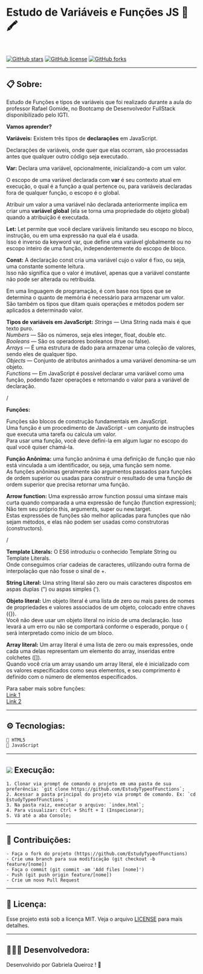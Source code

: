 # Estudo de Variáveis e Funções JS 📖🖍 <br />
<br />

[![GitHub stars](https://img.shields.io/github/stars/gabiqrm/EstudyTypeofFunctions)](https://github.com/gabiqrm/EstudyTypeofFunctions)<space> <space>[![GitHub license](https://img.shields.io/github/license/gabiqrm/EstudyTypeofFunctions)](https://github.com/gabiqrm/EstudyTypeofFunctions/blob/master/LICENSE)<space> <space>[![GitHub forks](https://img.shields.io/github/forks/gabiqrm/EstudyTypeofFunctions)](https://github.com/gabiqrm/EstudyTypeofFunctions/)



---
## 📋 Sobre:

Estudo de Funções e tipos de variáveis que foi realizado durante a aula do professor Rafael Gomide, no Bootcamp de Desenvolvedor FullStack disponibilizado pelo IGTI. 

**Vamos aprender?**

**Variáveis:**
Existem três tipos de **declarações** em JavaScript.<br />

Declarações de variáveis, onde quer que elas ocorram, são processadas antes que qualquer outro código seja executado. <br />

**Var:**
Declara uma variável, opcionalmente, inicializando-a com um valor.<br />

O escopo de uma variável declarada com  **var** é seu contexto atual em execução, o qual é a função a qual pertence ou, para variáveis declaradas fora de qualquer função, o escopo é o global. <br />

Atribuir um valor a uma variável não declarada anteriormente implica em criar uma **variável global** (ela se torna uma propriedade do objeto global) quando a atribuição é executada.  <br />

 **Let:**
Let permite que você declare variáveis limitando seu escopo no bloco, instrução, ou em uma expressão na qual ela é usada. <br />
Isso é inverso da keyword var, que define uma variável globalmente ou no escopo inteiro de uma função, independentemente do escopo de bloco.<br />

**Const:** A  declaração const cria uma variável cujo o valor é fixo, ou seja, uma constante somente leitura. <br />
Isso não significa que o valor é imutável, apenas que a variável constante não pode ser alterada ou retribuída.<br />
 
Em uma linguagem de programação, é com base nos tipos que se determina o quanto de memória é necessário para armazenar um valor. <br />
São também os tipos que ditam quais operações e métodos podem ser aplicados a determinado valor.<br />

**Tipos de variáveis em JavaScript:**
*Strings* — Uma String nada mais é que texto puro. <br />
*Numbers* — São os números, seja eles integer, float, double etc. <br />
*Booleans* — São os operadores booleanos (true ou false).<br />
*Arrays* — É uma estrutura de dado para armazenar uma coleção de valores, sendo eles de qualquer tipo.<br />
*Objects* — Conjunto de atributos aninhados a uma variável denomina-se um objeto.<br />
*Functions* — Em JavaScript é possível declarar uma variável como uma função, podendo fazer operações e retornando o valor para a variável de declaração.<br />

/

**Funções:**

Funções são blocos de construção fundamentais em JavaScript. <br />
Uma função é um procedimento de JavaScript - um conjunto de instruções que executa uma tarefa ou calcula um valor. <br />
Para usar uma função, você deve defini-la em algum lugar no escopo do qual você quiser chamá-la.<br />

**Função Anônima:**
uma função anônima é uma definição de função que não está vinculada a um identificador, ou seja, uma função sem nome. <br />
As funções anônimas geralmente são argumentos passados para funções de ordem superior ou usadas para construir o resultado de uma função de ordem superior que precisa retornar uma função.

**Arrow function:**
Uma expressão arrow function possui uma sintaxe mais curta quando comparada a uma expressão de função (function expression);<br />
Não tem seu próprio this, arguments, super ou new.target. <br />
Estas expressões de funções são melhor aplicadas para funções que não sejam métodos, e elas não podem ser usadas como construtoras (constructors). <br />

/

**Template Literals:**
O ES6 introduziu o conhecido Template String ou Template Literals.<br />
Onde conseguimos criar cadeias de caracteres, utilizando outra forma de interpolação que não fosse o sinal de +.<br />

**String Literal:**
Uma string literal são zero ou mais caracteres dispostos em aspas duplas (") ou aspas simples ('). <br />

**Objeto literal:**
Um objeto literal é uma lista de zero ou mais pares de nomes de propriedades e valores associados de um objeto, colocado entre chaves ({}).<br />
Você não deve usar um objeto literal no início de uma declaração. Isso levará a um erro ou não se comportará conforme o esperado, porque o { será interpretado como início de um bloco.<br />

**Array literal:**
Um array literal é uma lista de zero ou mais expressões, onde cada uma delas representam um elemento do array, inseridas entre colchetes ([]).<br />
Quando você cria um array usando um array literal, ele é inicializado  com os valores especificados como seus elementos, e seu comprimento é definido com o  número de elementos especificados.

Para saber mais sobre funções:<br />
[Link 1](https://medium.com/reactbrasil/como-o-javascript-funciona-entendendo-as-fun%C3%A7%C3%B5es-e-suas-formas-de-uso-eb387c7fa138)<br />
[Link 2](https://developer.mozilla.org/pt-BR/docs/Web/JavaScript/Guide/Fun%C3%A7%C3%B5es#:~:text=Express%C3%A3o%20de%20fun%C3%A7%C3%A3o&text=Al%C3%A9m%20de%20definir%20fun%C3%A7%C3%B5es%2C%20voc%C3%AA,m%C3%A9todos%20em%20Trabalhando%20com%20Objetos.)


---
## ⚙️ Tecnologias:

```bash
📍 HTML5
📍 JavaScript
```

---
## ![](https://img.icons8.com/metro/20/000000/run-command.png) Execução:
```
1. Clonar via prompt de comando o projeto em uma pasta de sua preferência: `git clone https://github.com/EstudyTypeofFunctions`;
2. Acessar a pasta principal do projeto via prompt de comando. Ex: `cd EstudyTypeofFunctions`;
3. Na pasta raiz, executar o arquivo: `index.html`;
4. Para visualizar: Ctrl + Shift + I (Inspecionar);
5. Vá até a aba Console;
```

---
## 🔗 Contribuições:
```
- Faça o fork do projeto (https://github.com/EstudyTypeofFunctions)
- Crie uma branch para sua modificação (git checkout -b feature/[nome])
- Faça o commit (git commit -am 'Add files [nome]')
- Push (git push origin feature/[nome])
- Crie um novo Pull Request
```
---
## 🔐 Licença:
Esse projeto está sob a licença MIT. Veja o arquivo [LICENSE](LICENSE) para mais detalhes.

---

## 👩🏻‍💻 Desenvolvedora:

Desenvolvido por Gabriela Queiroz ! 💜
